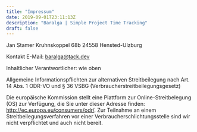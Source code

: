 ```yaml
---
title: "Impressum"
date: 2019-09-01T23:11:13Z
description: "Baralga | Simple Project Time Tracking"
draft: false
---
```


Jan Stamer
Kruhnskoppel 68b
24558 Hensted-Ulzburg

Kontakt
E-Mail: baralga@tack.dev

Inhaltlicher Verantwortlicher: wie oben

Allgemeine Informationspflichten zur alternativen Streitbeilegung nach Art. 14 Abs. 1 ODR-VO und § 36 VSBG (Verbraucherstreitbeilegungsgesetz)

Die europäische Kommission stellt eine Plattform zur Online-Streitbelegung (OS) zur Verfügung, die Sie unter dieser Adresse finden: http://ec.europa.eu/consumers/odr/. Zur Teilnahme an einem Streitbeilegungsverfahren vor einer Verbraucherschlichtungsstelle sind wir nicht verpflichtet und auch nicht bereit.


